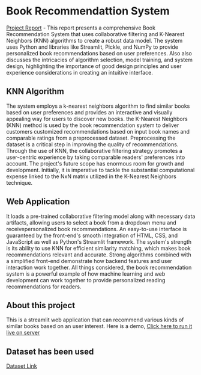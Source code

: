# Book Recommendattion System

[Project Report](https://docs.google.com/document/d/19GBtfs6kTlUtsR0LNXV0G8bfYShZO9Eg/edit?usp=sharing&ouid=101611360201381860934&rtpof=true&sd=true) - This report presents a comprehensive Book Recommendation System that uses
collaborative filtering and K-Nearest Neighbors (KNN) algorithms to create a robust data model. The system uses Python and libraries like Streamlit, Pickle, and NumPy to provide personalized
book recommendations based on user preferences. Also also discusses the intricacies of algorithm selection, model training, and system design, highlighting the importance of good
design principles and user experience considerations in creating an intuitive interface.

## KNN Algorithm

The system employs a k-nearest neighbors algorithm to find similar books based on user preferences and provides an interactive and visually appealing way for users to discover
new books. the K-Nearest Neighbors (KNN) method is used by the book recommendation system to deliver customers customized recommendations based on input book names and
comparable ratings from a preprocessed dataset. Preprocessing the dataset is a critical step in improving the quality of recommendations. Through the use of
KNN, the collaborative filtering strategy promotes a user-centric experience by taking
comparable readers' preferences into account. The project's future scope has enormous room for growth and development. Initially, it is imperative to tackle the substantial computational expense linked to the NxN
matrix utilized in the K-Nearest Neighbors technique.

## Web Application

It loads a pre-trained collaborative filtering model along with necessary data artifacts, allowing users to select a book from a dropdown menu and receivepersonalized book recommendations. An easy-to-use interface is guaranteed by
the front-end's smooth integration of HTML, CSS, and JavaScript as well as Python's Streamlit framework. The system's strength is its ability to use KNN for efficient similarity
matching, which makes book recommendations relevant and accurate. 
Strong algorithms combined with a simplified front-end demonstrate how backend features and user interaction work together. All things considered, the book recommendation
system is a powerful example of how machine learning and web development can work together to provide personalized reading recommendations for readers.

## About this project

This is a streamlit web application that can recommend various kinds of similar books based on an user interest. Here is a demo, [Click here to run it live on server](https://book-recommendation45.herokuapp.com)

## Dataset has been used
[Dataset Link](https://www.kaggle.com/datasets/ra4u12/bookrecommendation)
